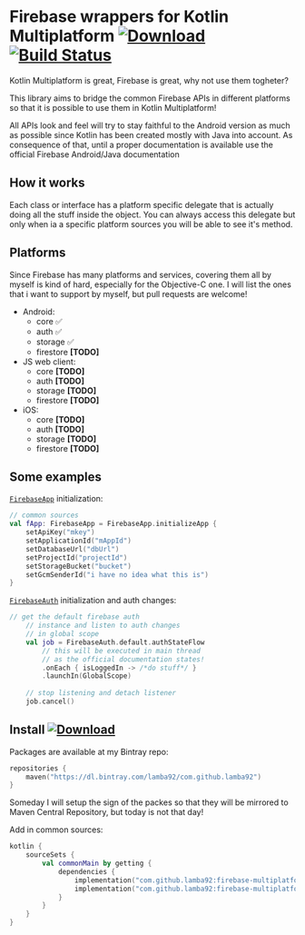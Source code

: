 # Firebase wrappers for Kotlin Multiplatform [ ![Download](https://api.bintray.com/packages/lamba92/com.github.lamba92/firebase-multiplatform/images/download.svg) ](https://bintray.com/lamba92/com.github.lamba92/firebase-multiplatform/_latestVersion) [![Build Status](https://travis-ci.org/lamba92/firebase-multiplatform.svg?branch=master)](https://travis-ci.org/lamba92/firebase-multiplatform)
Kotlin Multiplatform is great, Firebase is great, why not use them togheter?

This library aims to bridge the common Firebase APIs in different platforms so that it is possible to use them in Kotlin Multiplatform!

All APIs look and feel will try to stay faithful to the Android version as much as possible since Kotlin has been created mostly with Java into account. As consequence of that, until a proper documentation is available use the official Firebase Android/Java documentation

## How it works
Each class or interface has a platform specific delegate that is actually doing all the stuff inside the object. You can always access this delegate but only when ia a specific platform sources you will be able to see it's method.

## Platforms
Since Firebase has many platforms and services, covering them all by myself is kind of hard, especially for the Objective-C one. I will list the ones that i want to support by myself, but pull requests are welcome! 
 - Android:
   - core ✅
   - auth ✅
   - storage ✅
   - firestore **[TODO]**
 - JS web client:
   - core **[TODO]**
   - auth **[TODO]**
   - storage **[TODO]**
   - firestore **[TODO]**
 - iOS:
    - core **[TODO]**
    - auth **[TODO]**
    - storage **[TODO]**
    - firestore **[TODO]**
   
## Some examples
[`FirebaseApp`](https://github.com/lamba92/firebase-multiplatform/blob/master/core/src/commonMain/kotlin/com/github/lamba92/firebasemultiplatform/core/FirebaseApp.kt) initialization:
```kotlin
// common sources
val fApp: FirebaseApp = FirebaseApp.initializeApp {
    setApiKey("mkey")
    setApplicationId("mAppId")
    setDatabaseUrl("dbUrl")
    setProjectId("projectId")
    setStorageBucket("bucket")
    setGcmSenderId("i have no idea what this is")
}
```
[`FirebaseAuth`](https://github.com/lamba92/firebase-multiplatform/blob/master/auth/src/commonMain/kotlin/com/github/lamba92/firebasemultiplatform/auth/FirebaseAuth.kt) initialization and auth changes:
```kotlin
// get the default firebase auth 
    // instance and listen to auth changes
    // in global scope
    val job = FirebaseAuth.default.authStateFlow
        // this will be executed in main thread 
        // as the official documentation states!        
        .onEach { isLoggedIn -> /*do stuff*/ }
        .launchIn(GlobalScope)
    
    // stop listening and detach listener
    job.cancel()
```

## Install [ ![Download](https://api.bintray.com/packages/lamba92/com.github.lamba92/firebase-multiplatform/images/download.svg) ](https://bintray.com/lamba92/com.github.lamba92/firebase-multiplatform/_latestVersion)
Packages are available at my Bintray repo:
```kotlin
repositories {
    maven("https://dl.bintray.com/lamba92/com.github.lamba92")
}
```
Someday I will setup the sign of the packes so that they will be mirrored to Maven Central Repository, but today is not that day!

Add in common sources:
```kotlin
kotlin {
    sourceSets {
        val commonMain by getting {
            dependencies {
                implementation("com.github.lamba92:firebase-multiplatform-core:0.0.2")
                implementation("com.github.lamba92:firebase-multiplatform-auth:0.0.2")
            }
        }    
    }
}
```

